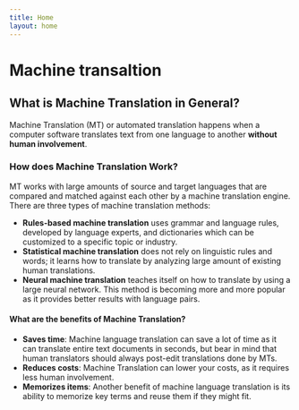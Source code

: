 ```yaml
---
title: Home
layout: home
---
```


# Machine transaltion

## What is Machine Translation in General?

Machine Translation (MT) or automated translation happens when a computer software translates text from one language to another **without human involvement**.

### How does Machine Translation Work?

MT works with large amounts of source and target languages that are compared and matched against each other by a machine translation engine. There are three types of machine translation methods:

- **Rules-based machine translation**
uses grammar and language rules, developed by language experts, and dictionaries which can be customized to a specific topic or industry.
- **Statistical machine translation**
  does not rely on linguistic rules and words; it learns how to translate by analyzing large amount of existing human translations.
- **Neural machine translation**
  teaches itself on how to translate by using a large neural network. This method is becoming more and more popular as it provides better results with language pairs.

#### What are the benefits of Machine Translation?

- **Saves time**: Machine language translation can save a lot of time as it can translate entire text documents in seconds, but bear in mind that human translators should always post-edit translations done by MTs.
- **Reduces costs**: Machine Translation can lower your costs, as it requires less human involvement.
- **Memorizes items**: Another benefit of machine language translation is its ability to memorize key terms and reuse them if they might fit.
